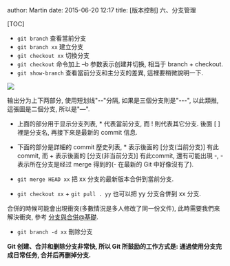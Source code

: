 author: Martin
date: 2015-06-20 12:17
title: [版本控制] 六、分支管理

[TOC]

- `git branch` 查看當前分支
- `git branch xx` 建立分支
- `git checkout xx` 切換分支
- `git checkout` 命令加上 –b 参数表示创建并切换, 相当于 branch + checkout.
- `git show-branch` 查看當前分支和主分支的差異, 這裡要稍微說明一下.

![](http://i57.tinypic.com/9zytf7.jpg)

输出分为上下两部分, 使用短划线"--"分隔, 如果是三個分支則是"---", 以此類推, 這張圖是二個分支, 所以是"—".

- 上面的部分用于显示分支列表, * 代表當前分支, 而 ! 則代表其它分支. 後面 [ ] 裡是分支名, 再接下來是最新的 commit 信息.
- 下面的部分是詳細的 commit 歷史列表, * 表示後面的 [分支(当前分支)] 有此 commit, 而 + 表示後面的 [分支(非当前分支)] 有此commit, 還有可能出現 -, - 表示所在分支是经过 merge 得到的(- 在最新的 Git 中好像沒有了).

- `git merge HEAD xx` 把 xx 分支的最新版本合併到當前分支.
- `git checkout xx` + `git pull . yy` 也可以把 yy 分支合併到 xx 分支.

合併的時候可能會出現衝突(多數情況是多人修改了同一份文件), 此時需要我們來解決衝突, 參考 [分支與合併@基礎](http://gitbook.liuhui998.com/3_3.html).

- `git branch -d xx` 刪除分支

**Git 创建、合并和删除分支非常快, 所以 Git 所鼓励的工作方式是: 通過使用分支完成日常任务, 合并后再删掉分支.**
